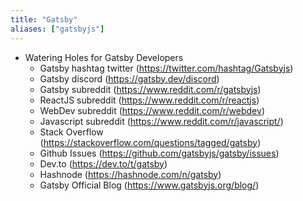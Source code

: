 ```yaml
---
title: "Gatsby"
aliases: ["gatsbyjs"]
---
```


- Watering Holes for Gatsby Developers
    - Gatsby hashtag twitter (https://twitter.com/hashtag/Gatsbyjs)
    - Gatsby discord (https://gatsby.dev/discord)
    - Gatsby subreddit (https://www.reddit.com/r/gatsbyjs)
    - ReactJS subreddit (https://www.reddit.com/r/reactjs)
    - WebDev subreddit (https://www.reddit.com/r/webdev)
    - Javascript subreddit (https://www.reddit.com/r/javascript/)
    - Stack Overflow (https://stackoverflow.com/questions/tagged/gatsby)
    - Github Issues (https://github.com/gatsbyjs/gatsby/issues)
    - Dev.to (https://dev.to/t/gatsby)
    - Hashnode (https://hashnode.com/n/gatsby)
    - Gatsby Official Blog (https://www.gatsbyjs.org/blog/)


